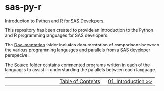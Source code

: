 # sas-py-r
Introduction to [Python](https://www.python.org/) and [R](https://www.r-project.org/) for [SAS](https://www.sas.com/) Developers.

This repository has been created to provide an introduction to the Python and R programming languages for SAS developers.

The [Documentation](/doc) folder includes documentation of comparisons between the various programming languages and parallels from a SAS developer perspecive.

The [Source](/src) folder contains commented programs written in each of the languages to assist in understanding the parallels between each language.

<table>
  <tr width="100%">
    <td width="33%" align="left">&nbsp;</td>
    <td width="34%" align="center"><a href="doc/00_TOC.md">Table of Contents</a></td>
    <td width="33%" align="right"><a href="doc/01_Introduction.md">01. Introduction &gt;&gt;</a></td>
  </tr>
</table>
